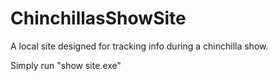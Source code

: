 # ChinchillasShowSite
A local site designed for tracking info during a chinchilla show.

Simply run "show site.exe"